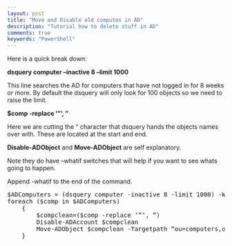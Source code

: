 ```yaml
---
layout: post
title: "Move and Disable old computes in AD"
description: "Tutorial how to delete stuff in AD"
comments: true
keywords: "PowerShell"
---
```


Here is a quick break down:

**dsquery computer –inactive 8 –limit 1000**
  
This line searches the AD for computers that have not logged in for 8 weeks or more. By default the dsquery will only look for 100 objects so we need to raise the limit.

**$comp -replace ‘”‘, ”**

Here we are cutting the “ character that dsquery hands the objects names over with. These are located at the start and end.

**Disable-ADObject** and **Move-ADObject** are self explanatory.
  
Note they do have –whatif switches that will help if you want to see whats going to happen.
  
Append -whatif to the end of the command.

<pre class="theme:sublime-text lang:ps decode:true ">$ADComputers = (dsquery computer -inactive 8 -limit 1000) -WhatIf
foreach ($comp in $ADComputers)
    {
        $compclean=($comp -replace ‘”‘, ”)
        Disable-ADAccount $compclean 
        Move-ADObject $compclean -Targetpath “ou=computers,ou=garbage,dc=domain,dc=com”      
    }</pre>

&nbsp;
